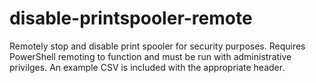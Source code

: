 # disable-printspooler-remote
Remotely stop and disable print spooler for security purposes. Requires PowerShell remoting to function and must be run with administrative privilges. An example CSV is included with the appropriate header.